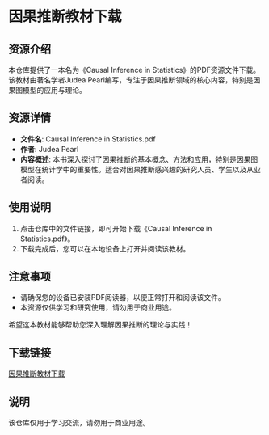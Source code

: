 # 因果推断教材下载

## 资源介绍

本仓库提供了一本名为《Causal Inference in Statistics》的PDF资源文件下载。该教材由著名学者Judea Pearl编写，专注于因果推断领域的核心内容，特别是因果图模型的应用与理论。

## 资源详情

- **文件名**: Causal Inference in Statistics.pdf
- **作者**: Judea Pearl
- **内容概述**: 本书深入探讨了因果推断的基本概念、方法和应用，特别是因果图模型在统计学中的重要性。适合对因果推断感兴趣的研究人员、学生以及从业者阅读。

## 使用说明

1. 点击仓库中的文件链接，即可开始下载《Causal Inference in Statistics.pdf》。
2. 下载完成后，您可以在本地设备上打开并阅读该教材。

## 注意事项

- 请确保您的设备已安装PDF阅读器，以便正常打开和阅读该文件。
- 本资源仅供学习和研究使用，请勿用于商业用途。

希望这本教材能够帮助您深入理解因果推断的理论与实践！

## 下载链接
[因果推断教材下载](https://pan.quark.cn/s/b4ee5ade104d)

## 说明

该仓库仅用于学习交流，请勿用于商业用途。
